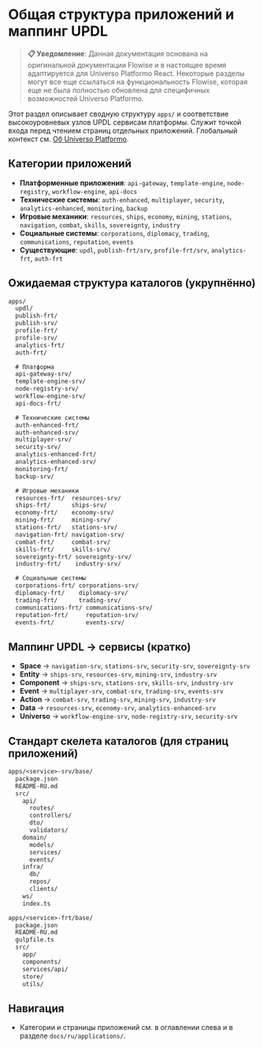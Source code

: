 # Общая структура приложений и маппинг UPDL

> **📋 Уведомление**: Данная документация основана на оригинальной документации Flowise и в настоящее время адаптируется для Universo Platformo React. Некоторые разделы могут все еще ссылаться на функциональность Flowise, которая еще не была полностью обновлена для специфичных возможностей Universo Platformo.

Этот раздел описывает сводную структуру `apps/` и соответствие высокоуровневых узлов UPDL сервисам платформы. Служит точкой входа перед чтением страниц отдельных приложений. Глобальный контекст см. [Об Universo Platformo](../universo-platformo/about.md).

## Категории приложений

-   **Платформенные приложения**: `api-gateway`, `template-engine`, `node-registry`, `workflow-engine`, `api-docs`
-   **Технические системы**: `auth-enhanced`, `multiplayer`, `security`, `analytics-enhanced`, `monitoring`, `backup`
-   **Игровые механики**: `resources`, `ships`, `economy`, `mining`, `stations`, `navigation`, `combat`, `skills`, `sovereignty`, `industry`
-   **Социальные системы**: `corporations`, `diplomacy`, `trading`, `communications`, `reputation`, `events`
-   **Существующие**: `updl`, `publish-frt/srv`, `profile-frt/srv`, `analytics-frt`, `auth-frt`

## Ожидаемая структура каталогов (укрупнённо)

```txt
apps/
  updl/
  publish-frt/
  publish-srv/
  profile-frt/
  profile-srv/
  analytics-frt/
  auth-frt/

  # Платформа
  api-gateway-srv/
  template-engine-srv/
  node-registry-srv/
  workflow-engine-srv/
  api-docs-frt/

  # Технические системы
  auth-enhanced-frt/
  auth-enhanced-srv/
  multiplayer-srv/
  security-srv/
  analytics-enhanced-frt/
  analytics-enhanced-srv/
  monitoring-frt/
  backup-srv/

  # Игровые механики
  resources-frt/  resources-srv/
  ships-frt/      ships-srv/
  economy-frt/    economy-srv/
  mining-frt/     mining-srv/
  stations-frt/   stations-srv/
  navigation-frt/ navigation-srv/
  combat-frt/     combat-srv/
  skills-frt/     skills-srv/
  sovereignty-frt/ sovereignty-srv/
  industry-frt/    industry-srv/

  # Социальные системы
  corporations-frt/ corporations-srv/
  diplomacy-frt/    diplomacy-srv/
  trading-frt/      trading-srv/
  communications-frt/ communications-srv/
  reputation-frt/     reputation-srv/
  events-frt/         events-srv/
```

## Маппинг UPDL → сервисы (кратко)

-   **Space** → `navigation-srv`, `stations-srv`, `security-srv`, `sovereignty-srv`
-   **Entity** → `ships-srv`, `resources-srv`, `mining-srv`, `industry-srv`
-   **Component** → `ships-srv`, `stations-srv`, `skills-srv`, `industry-srv`
-   **Event** → `multiplayer-srv`, `combat-srv`, `trading-srv`, `events-srv`
-   **Action** → `combat-srv`, `trading-srv`, `mining-srv`, `industry-srv`
-   **Data** → `resources-srv`, `economy-srv`, `analytics-enhanced-srv`
-   **Universo** → `workflow-engine-srv`, `node-registry-srv`, `security-srv`

## Стандарт скелета каталогов (для страниц приложений)

```txt
apps/<service>-srv/base/
  package.json
  README-RU.md
  src/
    api/
      routes/
      controllers/
      dto/
      validators/
    domain/
      models/
      services/
      events/
    infra/
      db/
      repos/
      clients/
    ws/
    index.ts

apps/<service>-frt/base/
  package.json
  README-RU.md
  gulpfile.ts
  src/
    app/
    components/
    services/api/
    store/
    utils/
```

## Навигация

-   Категории и страницы приложений см. в оглавлении слева и в разделе `docs/ru/applications/`.
